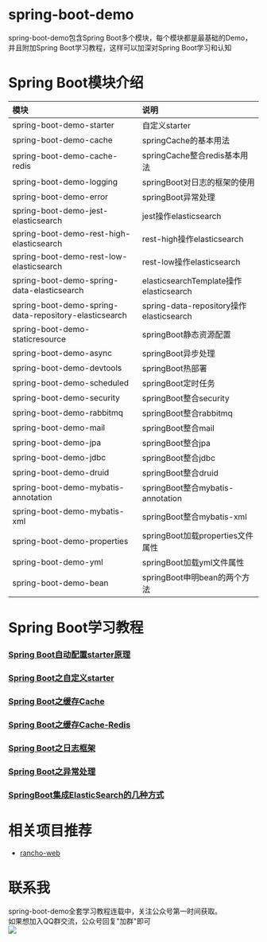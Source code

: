 # spring-boot-demo
spring-boot-demo包含Spring Boot多个模块，每个模块都是最基础的Demo，并且附加Spring Boot学习教程，这样可以加深对Spring Boot学习和认知

# Spring Boot模块介绍
|模块|说明|
|:---|:---|
|spring-boot-demo-starter|自定义starter|
|spring-boot-demo-cache|springCache的基本用法|
|spring-boot-demo-cache-redis|springCache整合redis基本用法|
|spring-boot-demo-logging|springBoot对日志的框架的使用|
|spring-boot-demo-error|springBoot异常处理|
|spring-boot-demo-jest-elasticsearch|jest操作elasticsearch|
|spring-boot-demo-rest-high-elasticsearch|rest-high操作elasticsearch|
|spring-boot-demo-rest-low-elasticsearch|rest-low操作elasticsearch|
|spring-boot-demo-spring-data-elasticsearch|elasticsearchTemplate操作elasticsearch|
|spring-boot-demo-spring-data-repository-elasticsearch|spring-data-repository操作elasticsearch|
|spring-boot-demo-staticresource|springBoot静态资源配置|
|spring-boot-demo-async|springBoot异步处理|
|spring-boot-demo-devtools|springBoot热部署|
|spring-boot-demo-scheduled|springBoot定时任务|
|spring-boot-demo-security|springBoot整合security|
|spring-boot-demo-rabbitmq|springBoot整合rabbitmq|
|spring-boot-demo-mail|springBoot整合mail|
|spring-boot-demo-jpa|springBoot整合jpa|
|spring-boot-demo-jdbc|springBoot整合jdbc|
|spring-boot-demo-druid|springBoot整合druid|
|spring-boot-demo-mybatis-annotation|springBoot整合mybatis-annotation|
|spring-boot-demo-mybatis-xml|springBoot整合mybatis-xml|
|spring-boot-demo-properties|springBoot加载properties文件属性|
|spring-boot-demo-yml|springBoot加载yml文件属性|
|spring-boot-demo-bean|springBoot申明bean的两个方法|

# Spring Boot学习教程
### [Spring Boot自动配置starter原理](https://mp.weixin.qq.com/s/P-I21C9w3BSOZe982ocepg)
### [Spring Boot之自定义starter](https://mp.weixin.qq.com/s/FRCv6_-5Q0DyjFr-u9MQQw)
### [Spring Boot之缓存Cache](https://mp.weixin.qq.com/s/qC3ytGlKK3U_UKFeOtxERQ)
### [Spring Boot之缓存Cache-Redis](https://mp.weixin.qq.com/s/KHefywzaNc8z22ynTl7xWg)
### [Spring Boot之日志框架](https://mp.weixin.qq.com/s/A-BnEJ3dXHPjx2IuPsUoSg)
### [Spring Boot之异常处理](https://mp.weixin.qq.com/s/yIYZuf2Bg6ngGuQ1mxfo_g)
### [SpringBoot集成ElasticSearch的几种方式](https://mp.weixin.qq.com/s/I-7nFHmfkRFXg-jzD1YIDA)

# 相关项目推荐
* [rancho-web](https://github.com/rancho00/rancho-web)

# 联系我
spring-boot-demo全套学习教程连载中，关注公众号第一时间获取。<br>
如果想加入QQ群交流，公众号回复"加群"即可<br>
![](https://github.com/rancho00/spring-boot-demo/blob/master/document/resource/8cm.jpg)<br>


